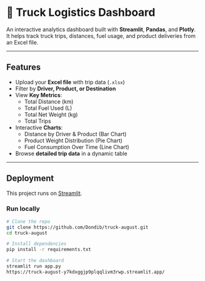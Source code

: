 # 🚛 Truck Logistics Dashboard

An interactive analytics dashboard built with **Streamlit**, **Pandas**, and **Plotly**.  
It helps track truck trips, distances, fuel usage, and product deliveries from an Excel file.

---

##  Features
- Upload your **Excel file** with trip data (`.xlsx`)
- Filter by **Driver, Product, or Destination**
- View **Key Metrics**:
  - Total Distance (km)  
  - Total Fuel Used (L)  
  - Total Net Weight (kg)  
  - Total Trips
- Interactive **Charts**:
  - Distance by Driver & Product (Bar Chart)  
  - Product Weight Distribution (Pie Chart)  
  - Fuel Consumption Over Time (Line Chart)  
- Browse **detailed trip data** in a dynamic table

---

##  Deployment
This project runs on [Streamlit]().

### Run locally
```bash
# Clone the repo
git clone https://github.com/Dondib/truck-august.git
cd truck-august

# Install dependencies
pip install -r requirements.txt

# Start the dashboard
streamlit run app.py
https://truck-august-y7kdxggjp9plqqlivm3rwp.streamlit.app/


